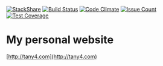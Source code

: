 [![StackShare](https://img.shields.io/badge/tech-stack-0690fa.svg?style=flat)](https://stackshare.io/altany/tany4)
[![Build Status](https://travis-ci.org/altany/tany4.svg?branch=master)](https://travis-ci.org/altany/tany4)
[![Code Climate](https://codeclimate.com/github/altany/tany4/badges/gpa.svg)](https://codeclimate.com/github/altany/tany4)
[![Issue Count](https://codeclimate.com/github/altany/tany4/badges/issue_count.svg)](https://codeclimate.com/github/altany/tany4)
[![Test Coverage](https://codeclimate.com/github/altany/tany4/badges/coverage.svg)](https://codeclimate.com/github/altany/tany4/coverage)

# My personal website

[http://tany4.com](http://tany4.com)
